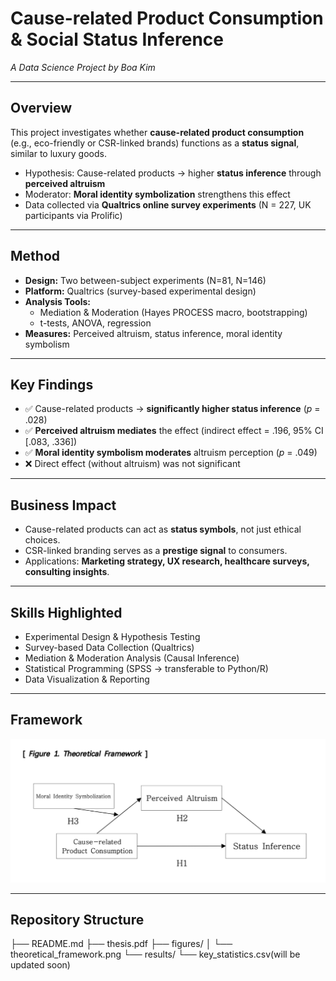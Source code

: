 # Cause-related Product Consumption & Social Status Inference  
_A Data Science Project by Boa Kim_

---

## Overview
This project investigates whether **cause-related product consumption** (e.g., eco-friendly or CSR-linked brands) functions as a **status signal**, similar to luxury goods.  

- Hypothesis: Cause-related products → higher **status inference** through **perceived altruism**  
- Moderator: **Moral identity symbolization** strengthens this effect  
- Data collected via **Qualtrics online survey experiments** (N = 227, UK participants via Prolific)  

---

## Method
- **Design:** Two between-subject experiments (N=81, N=146)  
- **Platform:** Qualtrics (survey-based experimental design)  
- **Analysis Tools:**  
  - Mediation & Moderation (Hayes PROCESS macro, bootstrapping)  
  - t-tests, ANOVA, regression  
- **Measures:** Perceived altruism, status inference, moral identity symbolism  

---

## Key Findings
- ✅ Cause-related products → **significantly higher status inference** (*p* = .028)  
- ✅ **Perceived altruism mediates** the effect (indirect effect = .196, 95% CI [.083, .336])  
- ✅ **Moral identity symbolism moderates** altruism perception (*p* = .049)  
- ❌ Direct effect (without altruism) was not significant  

---

## Business Impact
- Cause-related products can act as **status symbols**, not just ethical choices.  
- CSR-linked branding serves as a **prestige signal** to consumers.  
- Applications: **Marketing strategy, UX research, healthcare surveys, consulting insights**.  

---

## Skills Highlighted
- Experimental Design & Hypothesis Testing  
- Survey-based Data Collection (Qualtrics)  
- Mediation & Moderation Analysis (Causal Inference)  
- Statistical Programming (SPSS → transferable to Python/R)  
- Data Visualization & Reporting  

---

## Framework
![Theoretical Framework](figures/theoretical_framework.png)

---

## Repository Structure
├── README.md
├── thesis.pdf
├── figures/
│ └── theoretical_framework.png
└── results/
└── key_statistics.csv(will be updated soon)

